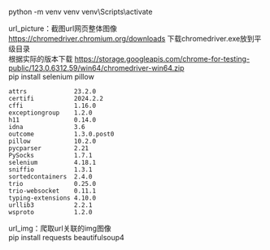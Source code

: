 python -m venv venv
venv\Scripts\activate

url_picture：截图url网页整体图像  
https://chromedriver.chromium.org/downloads 下载chromedriver.exe放到平级目录  
根据实际的版本下载 https://storage.googleapis.com/chrome-for-testing-public/123.0.6312.59/win64/chromedriver-win64.zip  
pip install selenium pillow

```
attrs             23.2.0
certifi           2024.2.2
cffi              1.16.0
exceptiongroup    1.2.0
h11               0.14.0
idna              3.6
outcome           1.3.0.post0
pillow            10.2.0
pycparser         2.21
PySocks           1.7.1
selenium          4.18.1
sniffio           1.3.1
sortedcontainers  2.4.0
trio              0.25.0
trio-websocket    0.11.1
typing-extensions 4.10.0
urllib3           2.2.1
wsproto           1.2.0
```

url_img：爬取url关联的img图像  
pip install requests beautifulsoup4
